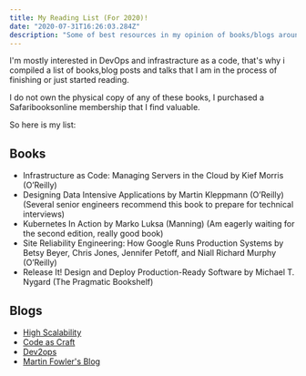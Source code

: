 ```yaml
---
title: My Reading List (For 2020)!
date: "2020-07-31T16:26:03.284Z"
description: "Some of best resources in my opinion of books/blogs around infrastracture"
---
```


I'm mostly interested in DevOps and infrastracture as a code, that's why i compiled a list of books,blog posts and talks that I am in the process of finishing or just started reading.

I do not own the physical copy of any of these books, I purchased a Safaribooksonline membership that I find valuable.

So here is my list:

## Books

- Infrastructure as Code: Managing Servers in the Cloud by Kief Morris (O’Reilly)
- Designing Data Intensive Applications by Martin Kleppmann (O’Reilly) (Several senior engineers recommend this book to prepare for technical interviews)
- Kubernetes In Action by Marko Luksa (Manning) (Am eagerly waiting for the second edition, really good book)
- Site Reliability Engineering: How Google Runs Production Systems by Betsy Beyer, Chris Jones, Jennifer Petoff, and Niall Richard Murphy (O’Reilly)
- Release It! Design and Deploy Production-Ready Software by Michael T. Nygard (The Pragmatic Bookshelf)

## Blogs

- [High Scalability](http://highscalability.com/)
- [Code as Craft](https://codeascraft.com/)
- [Dev2ops](http://dev2ops.org/)
- [Martin Fowler's Blog](http://martinfowler.com/bliki/)
